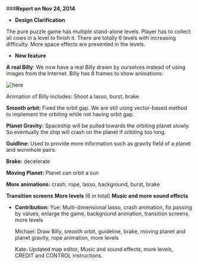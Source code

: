 ###__Report on Nov 24, 2014__

* __Design Clarification__

The pure puzzle game has multiple stand-alone levels. Player has to collect all cows in a level to finish it. There are totally 6 levels with increasing difficulty. More space effects are presented  in the levels. 

* __New feature__

__A real Billy__: We now have a real Billy drawn by ourselves instead of using images from the Internet. Billy has 8 frames to show animations:

  ![here](https://github.com/mstrotta/space-rodeo/blob/master/code/art/goat_ship8.png "Billy")
  
Animation of Billy includes: Shoot a lasso, burst, brake

  __Smooth orbit:__ Fixed the orbit gap. We are still using vector-based method to implement the orbiting while not having orbit gap.

  __Planet Gravity:__ Spaceship will be pulled towards the orbiting planet slowly. So eventually the ship will crash on the planet if orbiting too long.
  
  __Guidline:__ Used to provide more information such as gravity field of a planet and wormhole pairs. 
  
  __Brake:__ decelerate
  
  __Moving Planet:__ Planet can orbit a sun
  
  __More animations:__
crash, rope, lasso, background, burst, brake

  __Transition screens__
  __More levels__ (6 in total)
  __Music and more sound effects__


* __Contribution:__
  Yue: Multi-dimensional lasso, crash animation, fix passing by values, enlarge the game, background animation, transition screens, more levels

  Michael: Draw Billy, smooth orbit, guideline, brake, moving planet and planet gravity, rope animation, more levels
  
  Kate: Updated map editor, Music and sound effects, more levels, CREDIT and CONTROL instructions. 


